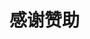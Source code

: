 # 感谢赞助

<div id="sp"></div>
<script>
​````
function getZanzhu() {
  // 创建一个新的XMLHttpRequest对象
  const xhr = new XMLHttpRequest();
  // 设置请求的URL
  xhr.open('GET', 'https://nsc6.nstarmc.cn/servers/zanzhu.txt');  // 设置请求的响应类型为文本
  xhr.responseType = 'text';
  // 注册一个监听器，当请求完成时触发
  xhr.onload = function() {
    if (xhr.status === 200) {
      // 请求成功，将响应的内容插入到指定的div中
      document.getElementById('sp').innerHTML = xhr.response;
    } else {
      // 请求失败，在控制台中输出错误信息
      console.error('请求失败:', xhr.status, xhr.statusText);
    }
  };

  // 发送请求
  xhr.send();
}

// 调用getZanzhu函数
getZanzhu();
​````
</script>



